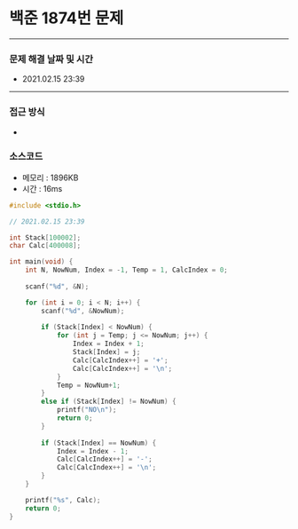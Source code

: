 
# 백준 1874번 문제

---

### 문제 해결 날짜 및 시간

- 2021.02.15 23:39

---

### 접근 방식
- 

### 소스코드
- 메모리 : 1896KB
- 시간 : 16ms
```C
#include <stdio.h>

// 2021.02.15 23:39

int Stack[100002];
char Calc[400008];

int main(void) {
	int N, NowNum, Index = -1, Temp = 1, CalcIndex = 0;
	
	scanf("%d", &N);

	for (int i = 0; i < N; i++) {
		scanf("%d", &NowNum);
		
		if (Stack[Index] < NowNum) {
			for (int j = Temp; j <= NowNum; j++) {
				Index = Index + 1;
				Stack[Index] = j;
				Calc[CalcIndex++] = '+';
				Calc[CalcIndex++] = '\n';
			}
			Temp = NowNum+1;
		}
		else if (Stack[Index] != NowNum) {
			printf("NO\n");
			return 0;
		}
		
		if (Stack[Index] == NowNum) {
			Index = Index - 1;
			Calc[CalcIndex++] = '-';
			Calc[CalcIndex++] = '\n';
		}
	}

	printf("%s", Calc);
	return 0;
}
```